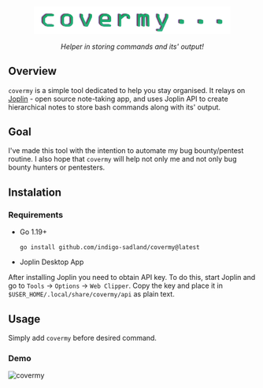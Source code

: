<p align="center">
  <img width="400" alt="covermy"  src="https://github.com/indigo-sadland/covermy/blob/main/assets/logo.png?raw=true">
 </p>
 <p align="center"><em>Helper in storing commands and its' output!</em></p>

## Overview
`covermy` is a simple tool dedicated to help you stay organised. It relays on [Joplin](https://github.com/laurent22/joplin) - open source note-taking app, and uses Joplin API to create hierarchical notes to store bash commands along with its' output.

## Goal
I've made this tool with the intention to automate my bug bounty/pentest routine. I also hope that `covermy` will help not only me and not only bug bounty hunters or pentesters.

## Instalation
### Requirements
* Go 1.19+
  ```
  go install github.com/indigo-sadland/covermy@latest
  ```
* Joplin Desktop App

After installing Joplin you need to obtain API key. To do this, start Joplin and go to `Tools` -> `Options` -> `Web Clipper`. Copy the key and place it in `$USER_HOME/.local/share/covermy/api` as plain text.

## Usage
Simply add `covermy` before desired command.

### Demo

![covermy](https://user-images.githubusercontent.com/37074372/205365950-b72ebdf9-1cd9-45f7-b190-658a9ab6d540.gif)




 
